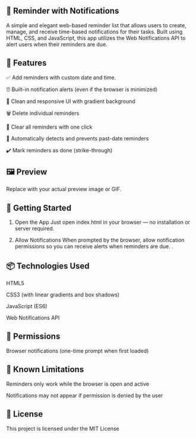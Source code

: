 ## 🔔 Reminder with Notifications
A simple and elegant web-based reminder list that allows users to create, manage, and receive time-based notifications for their tasks. Built using HTML, CSS, and JavaScript, this app utilizes the Web Notifications API to alert users when their reminders are due.

## 🌟 Features
✅ Add reminders with custom date and time.

⏰ Built-in notification alerts (even if the browser is minimized)

🎨 Clean and responsive UI with gradient background

🗑️ Delete individual reminders

🧹 Clear all reminders with one click

🔕 Automatically detects and prevents past-date reminders

✔️ Mark reminders as done (strike-through)

## 🖼️ Preview

Replace with your actual preview image or GIF.

## 🚀 Getting Started

1. Open the App
Just open index.html in your browser — no installation or server required.

2. Allow Notifications
When prompted by the browser, allow notification permissions so you can receive alerts when reminders are due.
.

## 📦 Technologies Used
HTML5

CSS3 (with linear gradients and box shadows)

JavaScript (ES6)

Web Notifications API

## 🔐 Permissions
Browser notifications (one-time prompt when first loaded)

## 📌 Known Limitations
Reminders only work while the browser is open and active

Notifications may not appear if permission is denied by the user

## 📄 License
This project is licensed under the MIT License
